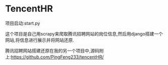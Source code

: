 # TencentHR

项目启动:start.py

这个项目是自己用scrapy来爬取腾讯招聘网站的岗位信息,然后用django搭建一个网站,将信息进行展示并将网站还原.

腾讯招聘网站搭建还原在我的另一个项目中,源码附上:https://github.com/PingFeng233/tencentHR/
